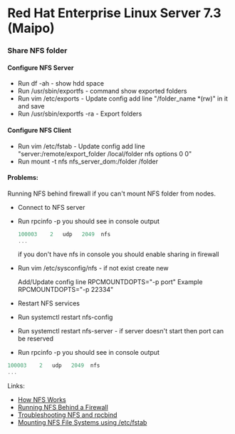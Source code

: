 # Red Hat Enterprise Linux Server 7.3 (Maipo)

### Share NFS folder
#### Configure NFS Server
* Run df -ah - show hdd space
* Run /usr/sbin/exportfs - command show exported folders
* Run vim /etc/exports - Update config add line "/folder_name *(rw)" in it and save
* Run /usr/sbin/exportfs -ra - Export folders

#### Configure NFS Client
* Run vim /etc/fstab - Update config add line "server:/remote/export_folder /local/folder nfs options 0 0" 
* Run mount -t nfs nfs_server_dom:/folder /folder

#### Problems: 
Running NFS behind firewall if you can't mount NFS folder from nodes.  

* Connect to NFS server
* Run rpcinfo -p you should see in console output
  ```javascript
  100003    2   udp   2049  nfs
  ...
  ```

  if you don't have  nfs in console you should enable sharing in firewall


* Run vim /etc/sysconfig/nfs - if not exist create new

  Add/Update config line RPCMOUNTDOPTS="-p port" 
  Example RPCMOUNTDOPTS="-p 22334"

* Restart NFS services 
* Run systemctl restart nfs-config
* Run systemctl restart nfs-server - if server doesn't start then port can be reserved

* Run rpcinfo -p you should see in console output
 ```javascript
 100003    2   udp   2049  nfs
 ...
 ```
 
 Links:
 * [How NFS Works](https://access.redhat.com/documentation/en-us/red_hat_enterprise_linux/6/html/storage_administration_guide/ch-nfs)
 * [Running NFS Behind a Firewall](https://access.redhat.com/documentation/en-us/red_hat_enterprise_linux/7/html/storage_administration_guide/nfs-serverconfig)
 * [Troubleshooting NFS and rpcbind](https://access.redhat.com/documentation/en-us/red_hat_enterprise_linux/7/html/storage_administration_guide/s2-nfs-methodology-portmap#s3-nfs-methodology-portmap-rpcinfo)
 * [Mounting NFS File Systems using /etc/fstab](https://access.redhat.com/documentation/en-us/red_hat_enterprise_linux/6/html/storage_administration_guide/nfs-clientconfig)

 
